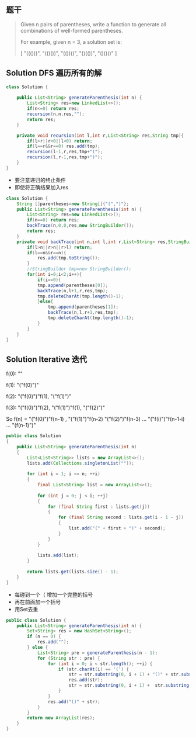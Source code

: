 ## 题干

> Given n pairs of parentheses, write a function to generate all combinations of well-formed parentheses.
>
> For example, given n = 3, a solution set is:
>
> [
>   "((()))",
>   "(()())",
>   "(())()",
>   "()(())",
>   "()()()"
> ]
>



## Solution DFS 遍历所有的解

```java
class Solution {
    
    public List<String> generateParenthesis(int n) {
        List<String> res=new LinkedList<>();
        if(n<=0) return res;
        recursion(n,n,res,"");
        return res;   
    }

    private void recursion(int l,int r,List<String> res,String tmp){
        if(l>r||r<0||l<0) return;
        if(l==r&&r==0) res.add(tmp);
        recursion(l-1,r,res,tmp+"(");
        recursion(l,r-1,res,tmp+")");
    }
}
```

* 要注意递归的终止条件
* 即使将正确结果加入res

```java
class Solution {
    String []parentheses=new String[]{"(",")"};
    public List<String> generateParenthesis(int n) {
        List<String> res=new LinkedList<>();
        if(n==0) return res;
        backTrace(n,0,0,res,new StringBuilder());
        return res;
    }
    private void backTrace(int n,int l,int r,List<String> res,StringBuilder tmp){
        if(l>n||r>n||r>l) return;
        if(l==n&&r==n){
            res.add(tmp.toString());
        }
        //StringBuilder tmp=new StringBuilder();
        for(int i=0;i<2;i++){
            if(i==0){
            tmp.append(parentheses[0]);
            backTrace(n,l+1,r,res,tmp);
            tmp.deleteCharAt(tmp.length()-1);
            }else{
                tmp.append(parentheses[1]);
                backTrace(n,l,r+1,res,tmp);
                tmp.deleteCharAt(tmp.length()-1);
            }
        } 
    }
}
```

## Solution Iterative 迭代

f(0): ""



f(1): "("f(0)")"



f(2): "("f(0)")"f(1), "("f(1)")"



f(3): "("f(0)")"f(2), "("f(1)")"f(1), "("f(2)")"



So f(n) = "("f(0)")"f(n-1) , "("f(1)")"f(n-2) "("f(2)")"f(n-3) ... "("f(i)")"f(n-1-i) ... "(f(n-1)")"

```java
public class Solution
{
    public List<String> generateParenthesis(int n)
    {
        List<List<String>> lists = new ArrayList<>();
        lists.add(Collections.singletonList(""));
        
        for (int i = 1; i <= n; ++i)
        {
            final List<String> list = new ArrayList<>();
            
            for (int j = 0; j < i; ++j)
            {
                for (final String first : lists.get(j))
                {
                    for (final String second : lists.get(i - 1 - j))
                    {
                        list.add("(" + first + ")" + second);
                    }
                }
            }
            
            lists.add(list);
        }
        
        return lists.get(lists.size() - 1);
    }
}
```

* 每碰到一个（ 增加一个完整的括号
* 再在前面加一个括号
* 用Set去重

```java
public class Solution {
    public List<String> generateParenthesis(int n) {
        Set<String> res = new HashSet<String>();
        if (n == 0) {
            res.add("");
        } else {
            List<String> pre = generateParenthesis(n - 1);
            for (String str : pre) {
                for (int i = 0; i < str.length(); ++i) {
                    if (str.charAt(i) == '(') {
                        str = str.substring(0, i + 1) + "()" + str.substring(i + 1, str.length());
                        res.add(str);
                        str = str.substring(0, i + 1) +  str.substring(i + 3, str.length());
                    }
                }
                res.add("()" + str);
            }
        }
        return new ArrayList(res);
    }
}
```

